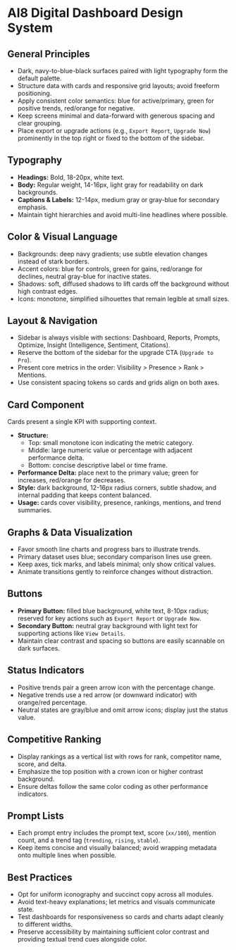 # AI8 Digital Dashboard Design System

## General Principles
- Dark, navy-to-blue-black surfaces paired with light typography form the default palette.
- Structure data with cards and responsive grid layouts; avoid freeform positioning.
- Apply consistent color semantics: blue for active/primary, green for positive trends, red/orange for negative.
- Keep screens minimal and data-forward with generous spacing and clear grouping.
- Place export or upgrade actions (e.g., `Export Report`, `Upgrade Now`) prominently in the top right or fixed to the bottom of the sidebar.

## Typography
- **Headings:** Bold, 18-20px, white text.
- **Body:** Regular weight, 14-16px, light gray for readability on dark backgrounds.
- **Captions & Labels:** 12-14px, medium gray or gray-blue for secondary emphasis.
- Maintain tight hierarchies and avoid multi-line headlines where possible.

## Color & Visual Language
- Backgrounds: deep navy gradients; use subtle elevation changes instead of stark borders.
- Accent colors: blue for controls, green for gains, red/orange for declines, neutral gray-blue for inactive states.
- Shadows: soft, diffused shadows to lift cards off the background without high contrast edges.
- Icons: monotone, simplified silhouettes that remain legible at small sizes.

## Layout & Navigation
- Sidebar is always visible with sections: Dashboard, Reports, Prompts, Optimize, Insight (Intelligence, Sentiment, Citations).
- Reserve the bottom of the sidebar for the upgrade CTA (`Upgrade to Pro`).
- Present core metrics in the order: Visibility > Presence > Rank > Mentions.
- Use consistent spacing tokens so cards and grids align on both axes.

## Card Component
Cards present a single KPI with supporting context.

- **Structure:**
  - Top: small monotone icon indicating the metric category.
  - Middle: large numeric value or percentage with adjacent performance delta.
  - Bottom: concise descriptive label or time frame.
- **Performance Delta:** place next to the primary value; green for increases, red/orange for decreases.
- **Style:** dark background, 12-16px radius corners, subtle shadow, and internal padding that keeps content balanced.
- **Usage:** cards cover visibility, presence, rankings, mentions, and trend summaries.

## Graphs & Data Visualization
- Favor smooth line charts and progress bars to illustrate trends.
- Primary dataset uses blue; secondary comparison lines use green.
- Keep axes, tick marks, and labels minimal; only show critical values.
- Animate transitions gently to reinforce changes without distraction.

## Buttons
- **Primary Button:** filled blue background, white text, 8-10px radius; reserved for key actions such as `Export Report` or `Upgrade Now`.
- **Secondary Button:** neutral gray background with light text for supporting actions like `View Details`.
- Maintain clear contrast and spacing so buttons are easily scannable on dark surfaces.

## Status Indicators
- Positive trends pair a green arrow icon with the percentage change.
- Negative trends use a red arrow (or downward indicator) with orange/red percentage.
- Neutral states are gray/blue and omit arrow icons; display just the status value.

## Competitive Ranking
- Display rankings as a vertical list with rows for rank, competitor name, score, and delta.
- Emphasize the top position with a crown icon or higher contrast background.
- Ensure deltas follow the same color coding as other performance indicators.

## Prompt Lists
- Each prompt entry includes the prompt text, score (`xx/100`), mention count, and a trend tag (`trending`, `rising`, `stable`).
- Keep items concise and visually balanced; avoid wrapping metadata onto multiple lines when possible.

## Best Practices
- Opt for uniform iconography and succinct copy across all modules.
- Avoid text-heavy explanations; let metrics and visuals communicate state.
- Test dashboards for responsiveness so cards and charts adapt cleanly to different widths.
- Preserve accessibility by maintaining sufficient color contrast and providing textual trend cues alongside color.
